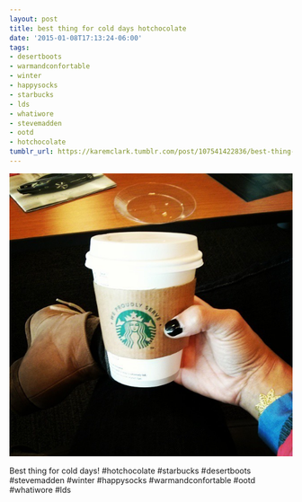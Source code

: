 ```yaml
---
layout: post
title: best thing for cold days hotchocolate
date: '2015-01-08T17:13:24-06:00'
tags:
- desertboots
- warmandconfortable
- winter
- happysocks
- starbucks
- lds
- whatiwore
- stevemadden
- ootd
- hotchocolate
tumblr_url: https://karemclark.tumblr.com/post/107541422836/best-thing-for-cold-days-hotchocolate
---
```

 ![](/tumblr_files/tumblr_nhvsidOwVA1u2lcj1o1_640.jpg)  

Best thing for cold days! #hotchocolate #starbucks #desertboots #stevemadden #winter #happysocks #warmandconfortable #ootd #whatiwore #lds

